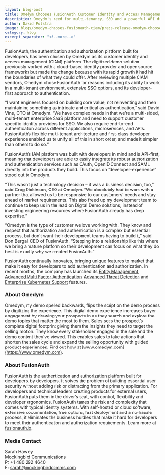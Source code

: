 ```yaml
---
layout: blog-post
title: Omedym Chooses FusionAuth Customer Identity and Access Management to Scale Customer Growth; Replaces Former Cloud Provider
description: Omeydm's need for multi-tenancy, SSO and a powerful API drove the company to choose FusionAuth over other vendors.
author: David Polstra
image: blogs/omedym-chooses-fusionauth-ciam/press-release-omedym-chooses-fusionauth-customer-identity-and-access-management-to-scale-customer-growth-replaces-former-cloud-provider.png
category: blog
excerpt_separator: "<!--more-->"
---
```


FusionAuth, the authentication and authorization platform built for developers, has been chosen by Omedym as its customer identity and access management (CIAM) platform. The digitized demo solution previously worked with a cloud-based identity provider and open source frameworks but made the change because with its rapid growth it had hit the boundaries of what they could offer. After reviewing multiple CIAM vendors, Omedym chose FusionAuth for reasons including its ability to work in a multi-tenant environment, extensive SSO options, and its developer-first approach to authentication.  

<!--more-->

“I want engineers focused on building core value, not reinventing and then maintaining something as intricate and critical as authentication,” said David Vins, CTO at Omedym. “We have complex needs in that we’re a multi-sided, multi-tenant enterprise SaaS platform and need to support customer specific identity providers for SSO. We also require end-to-end authentication across different applications, microservices, and APIs. FusionAuth’s flexible multi-tenant architecture and first-class developer experience enabled us to unify all of this in short order, and made it simpler than others to do so.”

FusionAuth’s IAM platform was built with developers in mind and is API-first, meaning that developers are able to easily integrate its robust authorization and authentication services such as OAuth, OpenID Connect and SAML directly into the products they build. This focus on “developer-experience” stood out to Omedym.

“This wasn’t just a technology decision – it was a business decision, too,” said Greg Dickinson, CEO at Omedym. “We absolutely had to work with a partner that allowed us to be responsive to our customers’ needs and stay ahead of market requirements. This also freed up my development team to continue to keep us in the lead on Digital Demo solutions, instead of investing engineering resources where FusionAuth already has deep expertise.”

“Omedym is the type of customer we love working with. They know and respect that authorization and authentication is a complex but essential process, but don’t want their development teams having to build it,” said Don Bergal, CEO of FusionAuth. “Stepping into a relationship like this where we bring a mature platform so their development can focus on what they do best is exactly why we created FusionAuth.”

FusionAuth continually innovates, bringing unique features to market that make it easy for developers to add authentication and authorization. In recent months, the company has launched its [Entity Management](/blog/2021/05/11/fusionauth-releases-entity-management/), [Advanced Multi Factor Authentication](/blog/2021/06/08/fusionauth-advanced-mfa/), [Advanced Threat Detection](/blog/2021/08/24/fusionauth-releases-advanced-threat-detection/) and [Enterprise Kubernetes Support](/blog/2021/11/10/fusionauth-supports-kubernetes/) features.  

### About Omedym

Omedym, my demo spelled backwards, flips the script on the demo process by digitizing the experience. This digital demo experience increases buyer engagement by drawing your prospects in as they search and explore the demo topics that matter the most to them. Sales sees the prospect’s complete digital footprint giving them the insights they need to target the selling motion. They know every stakeholder engaged in the sale and the demo content they’ve viewed. This enables sales to take actions that shorten the sales cycle and expand the selling opportunity with guided product experiences. Find out how at [www.omedym.com](https://www.omedym.com).

### About FusionAuth

FusionAuth is the authentication and authorization platform built for developers, by developers. It solves the problem of building essential user security without adding risk or distracting from the primary application. For developers and technical leaders creating products for external users, FusionAuth puts them in the driver’s seat, with control, flexibility and developer ergonomics. FusionAuth tames the risk and complexity that comes with typical identity systems. With self-hosted or cloud software, extensive documentation, free options, fast deployment and a no-hassle process, it eliminates the business hurdles that make it hard for developers to meet their authentication and authorization requirements. Learn more at [fusionauth.io](/).

### Media Contact

Sarah Hawley  
Mockingbird Communications  
P: +1 480 292 4640  
E: sarah@mockingbirdcomms.com

